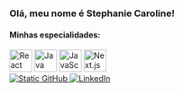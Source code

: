 ### Olá, meu nome é Stephanie Caroline!

#### Minhas especialidades:

<img src="https://cdn.jsdelivr.net/gh/devicons/devicon/icons/react/react-original.svg" alt="React" width="40" height="40" />  
<img src="https://cdn.jsdelivr.net/gh/devicons/devicon/icons/java/java-original.svg" alt="Java" width="40" height="40" />  
<img src="https://cdn.jsdelivr.net/gh/devicons/devicon/icons/javascript/javascript-original.svg" alt="JavaScript" width="40" height="40" />  
<img src="https://cdn.jsdelivr.net/gh/devicons/devicon/icons/nextjs/nextjs-original.svg" alt="Next.js" width="40" height="40" />

<br>

<a href="https://github.com/StephanieCaroll" target="_blank" rel="noopener noreferrer">
  <img src="https://img.shields.io/static/v1?label=Overview&message=StephanieCaroll&color=f8efd4&style=for-the-badge&logo=GitHub" alt="Static GitHub">
</a>
<a href="https://www.linkedin.com/in/StephanieCaroll" target="_blank" rel="noopener noreferrer">
  <img src="https://img.shields.io/static/v1?label=LinkedIn&message=StephanieCaroll&color=0A66C2&style=for-the-badge&logo=linkedin" alt="LinkedIn">
</a>
